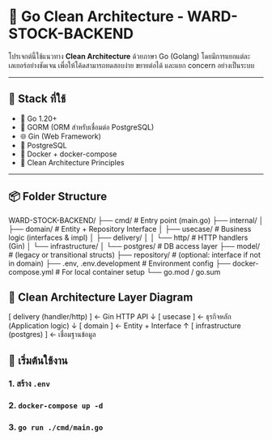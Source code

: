 # 🧼 Go Clean Architecture - WARD-STOCK-BACKEND

โปรเจกต์นี้ใช้แนวทาง **Clean Architecture** ด้วยภาษา Go (Golang) โดยมีการแยกแต่ละเลเยอร์อย่างชัดเจน เพื่อให้โค้ดสามารถทดสอบง่าย ขยายต่อได้ และแยก concern อย่างเป็นระบบ

---

## 🔧 Stack ที่ใช้

- 🐹 Go 1.20+
- 🧱 GORM (ORM สำหรับเชื่อมต่อ PostgreSQL)
- 🌐 Gin (Web Framework)
- 🐘 PostgreSQL
- 🐳 Docker + docker-compose
- 📁 Clean Architecture Principles

---

## 📦 Folder Structure

WARD-STOCK-BACKEND/
├── cmd/ # Entry point (main.go)
├── internal/
│ ├── domain/ # Entity + Repository Interface
│ ├── usecase/ # Business logic (interfaces & impl)
│ ├── delivery/
│ │ └── http/ # HTTP handlers (Gin)
│ └── infrastructure/
│ └── postgres/ # DB access layer
├── model/ # (legacy or transitional structs)
├── repository/ # (optional: interface if not in domain)
├── .env, .env.development # Environment config
├── docker-compose.yml # For local container setup
└── go.mod / go.sum

## 🧱 Clean Architecture Layer Diagram

[ delivery (handler/http) ] ← Gin HTTP API
                    ↓
[ usecase ] ← ธุรกิจหลัก (Application logic)
                    ↓
[ domain ] ← Entity + Interface
                    ↑
[ infrastructure (postgres) ] ← เชื่อมฐานข้อมูล

## 🚀 เริ่มต้นใช้งาน
### 1. สร้าง `.env`
### 2. `docker-compose up -d`
### 3. `go run ./cmd/main.go`

